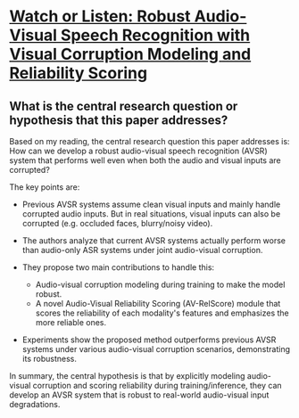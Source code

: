# [Watch or Listen: Robust Audio-Visual Speech Recognition with Visual   Corruption Modeling and Reliability Scoring](https://arxiv.org/abs/2303.08536)

## What is the central research question or hypothesis that this paper addresses?

 Based on my reading, the central research question this paper addresses is: How can we develop a robust audio-visual speech recognition (AVSR) system that performs well even when both the audio and visual inputs are corrupted? 

The key points are:

- Previous AVSR systems assume clean visual inputs and mainly handle corrupted audio inputs. But in real situations, visual inputs can also be corrupted (e.g. occluded faces, blurry/noisy video).

- The authors analyze that current AVSR systems actually perform worse than audio-only ASR systems under joint audio-visual corruption. 

- They propose two main contributions to handle this:
  - Audio-visual corruption modeling during training to make the model robust.
  - A novel Audio-Visual Reliability Scoring (AV-RelScore) module that scores the reliability of each modality's features and emphasizes the more reliable ones.

- Experiments show the proposed method outperforms previous AVSR systems under various audio-visual corruption scenarios, demonstrating its robustness.

In summary, the central hypothesis is that by explicitly modeling audio-visual corruption and scoring reliability during training/inference, they can develop an AVSR system that is robust to real-world audio-visual input degradations.
